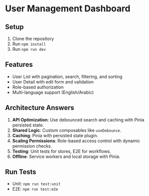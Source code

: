 # User Management Dashboard

## Setup
1. Clone the repository
2. Run `npm install`
3. Run `npm run dev`

## Features
- User List with pagination, search, filtering, and sorting
- User Detail with edit form and validation
- Role-based authorization
- Multi-language support (English/Arabic)

## Architecture Answers
1. **API Optimization**: Use debounced search and caching with Pinia persisted state.
2. **Shared Logic**: Custom composables like `useDebounce`.
3. **Caching**: Pinia with persisted state plugin.
4. **Scaling Permissions**: Role-based access control with dynamic permission checks.
5. **Testing**: Unit tests for stores, E2E for workflows.
6. **Offline**: Service workers and local storage with Pinia.

## Run Tests
- Unit: `npm run test:unit`
- E2E: `npm run test:e2e`